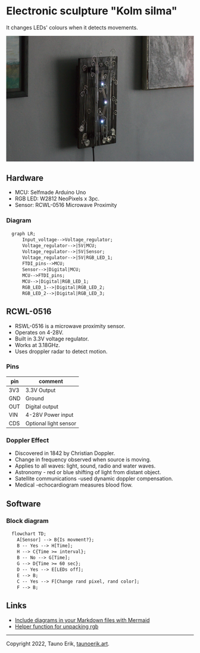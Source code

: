 # Electronic sculpture "Kolm silma"

It changes LEDs' colours when it detects movements.

![Kolm silma](img/Kolm_silma.jpg)

## Hardware

* MCU: Selfmade Arduino Uno
* RGB LED: W2812 NeoPixels  x 3pc.
* Sensor: RCWL-0516 Microwave Proximity

### Diagram

```mermaid
  graph LR;
      Input_voltage-->Voltage_regulator;
      Voltage_regulator-->|5V|MCU;
      Voltage_regulator-->|5V|Sensor;
      Voltage_regulator-->|5V|RGB_LED_1;
      FTDI_pins-->MCU;
      Sensor-->|Digital|MCU;
      MCU-->FTDI_pins;
      MCU-->|Digital|RGB_LED_1;
      RGB_LED_1-->|Digital|RGB_LED_2;
      RGB_LED_2-->|Digital|RGB_LED_3;
```

## RCWL-0516

* RSWL-0516 is a microwave proximity sensor.
* Operates on 4-28V.
* Built in 3.3V voltage regulator.
* Works at 3.18GHz.
* Uses droppler radar to detect motion.

### Pins

pin | comment
----|--------
3V3 |3.3V Output
GND | Ground
OUT | Digital output
VIN | 4-28V Power input
CDS | Optional light sensor

### Doppler Effect

* Discovered in 1842 by Christian Doppler.
* Change in frequency observed when source is moving.
* Applies to all waves: light, sound, radio and water waves.
* Astronomy - red or blue shifting of light from distant object.
* Satellite communications -used dynamic doppler compensation.
* Medical -echocardiogram measures blood flow.

## Software

### Block diagram

```mermaid
  flowchart TD;
    A[Sensor] --> B{Is movment?};
    B -- Yes --> H[Time];
    H --> C{Time >= interval};
    B -- No --> G[Time];
    G --> D{Time >= 60 sec};
    D -- Yes --> E[LEDs off];
    E --> B;
    C -- Yes --> F[Change rand pixel, rand color];
    F --> B;

```

## Links

* [Include diagrams in your Markdown files with Mermaid](https://github.blog/2022-02-14-include-diagrams-markdown-files-mermaid/)
* [Helper function for unpacking rgb](https://github.com/adafruit/Adafruit_NeoPixel/issues/88)

 ___

Copyright 2022, Tauno Erik, [taunoerik.art](https://taunoerik.art).
